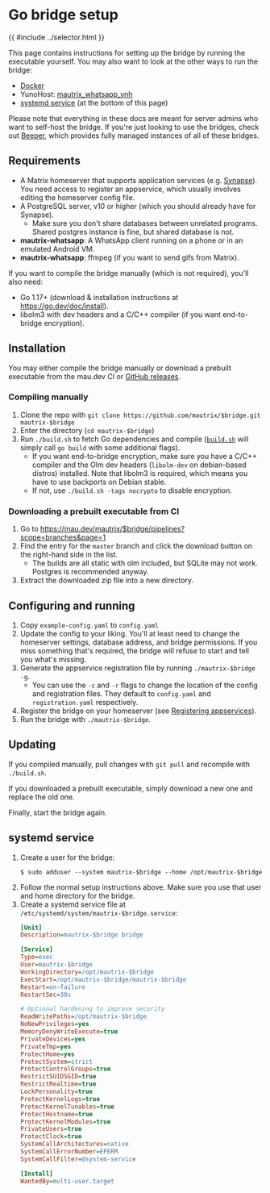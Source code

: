 # Go bridge setup

{{ #include ../selector.html }}

<p class="bridge-filter" bridges="slack" bridge-no-generic style="display: none">
  <strong>
    The Slack bridge should be mostly functional, but it is still in
    early development and therefore will have bugs and may get breaking changes.
  </strong>
</p>
<p class="bridge-filter" bridges="discord" bridge-no-generic style="display: none">
  <strong>
    The Discord bridge should be mostly functional, but it is still in
    early development and therefore will have bugs and may get breaking changes.
  </strong>
</p>

This page contains instructions for setting up the bridge by running the
executable yourself. You may also want to look at the other ways to run
the bridge:

* [Docker](../general/docker-setup.md)
* <span class="bridge-filter" bridges="whatsapp"></span> YunoHost:
  <a href="https://github.com/YunoHost-Apps/mautrix_whatsapp_ynh">mautrix_whatsapp_ynh<span class="bridge-filter" bridges="whatsapp"></span></a>
* [systemd service](#systemd-service) (at the bottom of this page)

Please note that everything in these docs are meant for server admins who want
to self-host the bridge. If you're just looking to use the bridges, check out
[Beeper], which provides fully managed instances of all of these bridges.

[Beeper]: https://www.beeper.com/

## Requirements
* A Matrix homeserver that supports application services (e.g. [Synapse](https://github.com/matrix-org/synapse)).
  You need access to register an appservice, which usually involves editing the homeserver config file.
* A PostgreSQL server, v10 or higher (which you should already have for Synapse).
  * Make sure you don't share databases between unrelated programs.
    Shared postgres instance is fine, but shared database is not.
* <span class="bridge-filter" bridges="whatsapp">**mautrix-whatsapp**: </span>
  A WhatsApp client running on a phone or in an emulated Android VM.
* <span class="bridge-filter" bridges="whatsapp">**mautrix-whatsapp**: </span>
  ffmpeg (if you want to send gifs from Matrix).

If you want to compile the bridge manually (which is not required), you'll also need:

* Go 1.17+ (download & installation instructions at <https://go.dev/doc/install>).
* libolm3 with dev headers and a C/C++ compiler (if you want end-to-bridge encryption).

## Installation
You may either compile the bridge manually or download a prebuilt executable
from the mau.dev CI or [GitHub releases](https://github.com/mautrix/whatsapp/releases).

### Compiling manually
1. Clone the repo with `git clone https://github.com/mautrix/$bridge.git mautrix-$bridge`
2. Enter the directory (`cd mautrix-$bridge`)
3. Run `./build.sh` to fetch Go dependencies and compile
   ([`build.sh`] will simply call `go build` with some additional flags).
   * If you want end-to-bridge encryption, make sure you have a C/C++ compiler
     and the Olm dev headers (`libolm-dev` on debian-based distros) installed.
     Note that libolm3 is required, which means you have to use backports on
     Debian stable.
   * If not, use `./build.sh -tags nocrypto` to disable encryption.

[`build.sh`]: https://github.com/mautrix/$bridge/blob/master/build.sh

### Downloading a prebuilt executable from CI
1. Go to <https://mau.dev/mautrix/$bridge/pipelines?scope=branches&page=1>
2. Find the entry for the `master` branch and click the download button on the
   right-hand side in the list.
   * The builds are all static with olm included, but SQLite may not work.
     Postgres is recommended anyway.
3. Extract the downloaded zip file into a new directory.

## Configuring and running
1. Copy `example-config.yaml` to `config.yaml`
2. Update the config to your liking. You'll at least need to change the
   homeserver settings, database address, and bridge permissions. If you miss
   something that's required, the bridge will refuse to start and tell you
   what's missing.
3. Generate the appservice registration file by running `./mautrix-$bridge -g`.
   * You can use the `-c` and `-r` flags to change the location of the config
     and registration files. They default to `config.yaml` and
     `registration.yaml` respectively.
4. Register the bridge on your homeserver (see [Registering appservices]).
5. Run the bridge with `./mautrix-$bridge`.

[Registering appservices]: ../general/registering-appservices.md

## Updating
If you compiled manually, pull changes with `git pull` and recompile with
`./build.sh`.

If you downloaded a prebuilt executable, simply download a new one and replace
the old one.

Finally, start the bridge again.

## systemd service
1. Create a user for the bridge:
   ```shell
   $ sudo adduser --system mautrix-$bridge --home /opt/mautrix-$bridge
   ```
2. Follow the normal setup instructions above.
   Make sure you use that user and home directory for the bridge.
4. Create a systemd service file at `/etc/systemd/system/mautrix-$bridge.service`:
   ```ini
   [Unit]
   Description=mautrix-$bridge bridge
   
   [Service]
   Type=exec
   User=mautrix-$bridge
   WorkingDirectory=/opt/mautrix-$bridge
   ExecStart=/opt/mautrix-$bridge/mautrix-$bridge
   Restart=on-failure
   RestartSec=30s
   
   # Optional hardening to improve security
   ReadWritePaths=/opt/mautrix-$bridge
   NoNewPrivileges=yes
   MemoryDenyWriteExecute=true
   PrivateDevices=yes
   PrivateTmp=yes
   ProtectHome=yes
   ProtectSystem=strict
   ProtectControlGroups=true
   RestrictSUIDSGID=true
   RestrictRealtime=true
   LockPersonality=true
   ProtectKernelLogs=true
   ProtectKernelTunables=true
   ProtectHostname=true
   ProtectKernelModules=true
   PrivateUsers=true
   ProtectClock=true
   SystemCallArchitectures=native
   SystemCallErrorNumber=EPERM
   SystemCallFilter=@system-service
   
   [Install]
   WantedBy=multi-user.target
   ```
